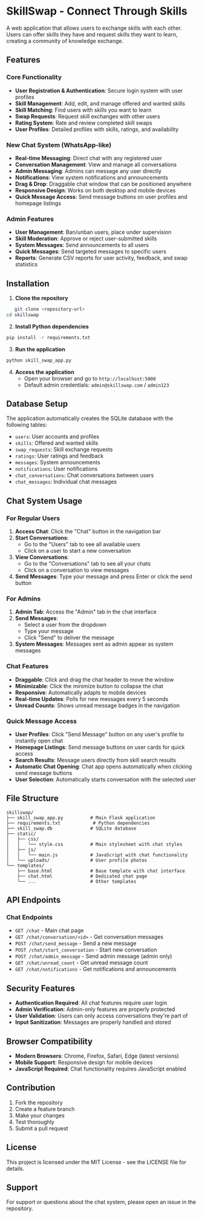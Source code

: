 # SkillSwap - Connect Through Skills

A web application that allows users to exchange skills with each other. Users can offer skills they have and request skills they want to learn, creating a community of knowledge exchange.

## Features

### Core Functionality
- **User Registration & Authentication**: Secure login system with user profiles
- **Skill Management**: Add, edit, and manage offered and wanted skills
- **Skill Matching**: Find users with skills you want to learn
- **Swap Requests**: Request skill exchanges with other users
- **Rating System**: Rate and review completed skill swaps
- **User Profiles**: Detailed profiles with skills, ratings, and availability

### New Chat System (WhatsApp-like)
- **Real-time Messaging**: Direct chat with any registered user
- **Conversation Management**: View and manage all conversations
- **Admin Messaging**: Admins can message any user directly
- **Notifications**: View system notifications and announcements
- **Drag & Drop**: Draggable chat window that can be positioned anywhere
- **Responsive Design**: Works on both desktop and mobile devices
- **Quick Message Access**: Send message buttons on user profiles and homepage listings

### Admin Features
- **User Management**: Ban/unban users, place under supervision
- **Skill Moderation**: Approve or reject user-submitted skills
- **System Messages**: Send announcements to all users
- **Quick Messages**: Send targeted messages to specific users
- **Reports**: Generate CSV reports for user activity, feedback, and swap statistics

## Installation

1. **Clone the repository**
```bash
   git clone <repository-url>
cd skillswap
```

2. **Install Python dependencies**
```bash
pip install -r requirements.txt
```

3. **Run the application**
```bash
python skill_swap_app.py
```

4. **Access the application**
   - Open your browser and go to `http://localhost:5000`
   - Default admin credentials: `admin@skillswap.com` / `admin123`

## Database Setup

The application automatically creates the SQLite database with the following tables:
- `users`: User accounts and profiles
- `skills`: Offered and wanted skills
- `swap_requests`: Skill exchange requests
- `ratings`: User ratings and feedback
- `messages`: System announcements
- `notifications`: User notifications
- `chat_conversations`: Chat conversations between users
- `chat_messages`: Individual chat messages

## Chat System Usage

### For Regular Users
1. **Access Chat**: Click the "Chat" button in the navigation bar
2. **Start Conversations**: 
   - Go to the "Users" tab to see all available users
   - Click on a user to start a new conversation
3. **View Conversations**: 
   - Go to the "Conversations" tab to see all your chats
   - Click on a conversation to view messages
4. **Send Messages**: Type your message and press Enter or click the send button

### For Admins
1. **Admin Tab**: Access the "Admin" tab in the chat interface
2. **Send Messages**: 
   - Select a user from the dropdown
   - Type your message
   - Click "Send" to deliver the message
3. **System Messages**: Messages sent as admin appear as system messages

### Chat Features
- **Draggable**: Click and drag the chat header to move the window
- **Minimizable**: Click the minimize button to collapse the chat
- **Responsive**: Automatically adapts to mobile devices
- **Real-time Updates**: Polls for new messages every 5 seconds
- **Unread Counts**: Shows unread message badges in the navigation

### Quick Message Access
- **User Profiles**: Click "Send Message" button on any user's profile to instantly open chat
- **Homepage Listings**: Send message buttons on user cards for quick access
- **Search Results**: Message users directly from skill search results
- **Automatic Chat Opening**: Chat app opens automatically when clicking send message buttons
- **User Selection**: Automatically starts conversation with the selected user

## File Structure

```
skillswap/
├── skill_swap_app.py          # Main Flask application
├── requirements.txt            # Python dependencies
├── skill_swap.db              # SQLite database
├── static/
│   ├── css/
│   │   └── style.css          # Main stylesheet with chat styles
│   ├── js/
│   │   └── main.js            # JavaScript with chat functionality
│   └── uploads/               # User profile photos
└── templates/
    ├── base.html              # Base template with chat interface
    ├── chat.html              # Dedicated chat page
    └── ...                    # Other templates
```

## API Endpoints

### Chat Endpoints
- `GET /chat` - Main chat page
- `GET /chat/conversation/<id>` - Get conversation messages
- `POST /chat/send_message` - Send a new message
- `POST /chat/start_conversation` - Start new conversation
- `POST /chat/admin_message` - Send admin message (admin only)
- `GET /chat/unread_count` - Get unread message count
- `GET /chat/notifications` - Get notifications and announcements

## Security Features

- **Authentication Required**: All chat features require user login
- **Admin Verification**: Admin-only features are properly protected
- **User Validation**: Users can only access conversations they're part of
- **Input Sanitization**: Messages are properly handled and stored

## Browser Compatibility

- **Modern Browsers**: Chrome, Firefox, Safari, Edge (latest versions)
- **Mobile Support**: Responsive design for mobile devices
- **JavaScript Required**: Chat functionality requires JavaScript enabled

## Contribution

1. Fork the repository
2. Create a feature branch
3. Make your changes
4. Test thoroughly
5. Submit a pull request

## License

This project is licensed under the MIT License - see the LICENSE file for details.

## Support

For support or questions about the chat system, please open an issue in the repository. 

